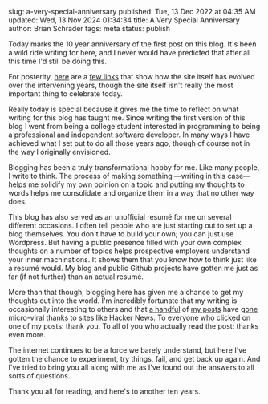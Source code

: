 slug: a-very-special-anniversary
published: Tue, 13 Dec 2022 at 04:35 AM
updated: Wed, 13 Nov 2024 01:34:34 
title: A Very Special Anniversary
author: Brian Schrader
tags: meta
status: publish

Today marks the 10 year anniversary of the first post on this blog. It's been a wild ride writing for here, and I never would have predicted that after all this time I'd still be doing this.

For posterity, [here][1] are a [few links][2] that show how the site itself has evolved over the intervening years, though the site itself isn't really the most important thing to celebrate today.

Really today is special because it gives me the time to reflect on what writing for this blog has taught me. Since writing the first version of this blog I went from being a college student interested in programming to being a professional and independent software developer. In many ways I have achieved what I set out to do all those years ago, though of course not in the way I originally envisioned.

[1]: https://web.archive.org/web/20140715043702/http://brianschrader.com/
[2]: https://web.archive.org/web/20170915170554/https://brianschrader.com/

Blogging has been a truly transformational hobby for me. Like many people, I write to think. The process of making something &mdash;writing in this case&mdash; helps me solidify my own opinion on a topic and putting my thoughts to words helps me consolidate and organize them in a way that no other way does.

This blog has also served as an unofficial resumé for me on several different occasions. I often tell people who are just starting out to set up a blog themselves. You don't have to build your own; you can just use Wordpress. But having a public presence filled with your own complex thoughts on a number of topics helps prospective employers understand your inner machinations. It shows them that you know how to think just like a resumé would. My blog and public Github projects have gotten me just as far (if not further) than an actual resumé.

More than that though, blogging here has given me a chance to get my thoughts out into the world. I'm incredibly fortunate that my writing is occasionally interesting to others and that [a handful][3] of [my posts][4] have [gone][5] micro-viral [thanks to][6] sites like Hacker News. To everyone who clicked on one of my posts: thank you. To all of you who actually read the post: thanks even more.

[3]: /archive/why-all-my-servers-have-an-8gb-empty-file/
[4]: /archive/python-35-and-multitasking/
[5]: /archive/youtube-has-apparently-reinstated-rss-feeds/
[6]: /archive/on-the-web-the-best-outcome-is-email/

The internet continues to be a force we barely understand, but here I've gotten the chance to experiment, try things, fail, and get back up again. And I've tried to bring you all along with me as I've found out the answers to all sorts of questions.

Thank you all for reading, and here's to another ten years.
